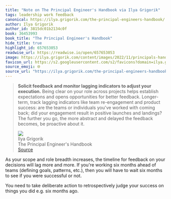 ```yaml
---
title: "Note on The Principal Engineer's Handbook via Ilya Grigorik"
tags: leadership work feedback
canonical: https://ilya.grigorik.com/the-principal-engineers-handbook/
author: Ilya Grigorik
author_id: 3815dc01b2134c0f
book: 36453993
book_title: "The Principal Engineer's Handbook"
hide_title: true
highlight_id: 657653053
readwise_url: https://readwise.io/open/657653053
image: https://ilya.grigorik.com/content/images/2022/11/principals-handbook-sketchnote.jpg
favicon_url: https://s2.googleusercontent.com/s2/favicons?domain=ilya.grigorik.com
source_emoji: 🌐
source_url: "https://ilya.grigorik.com/the-principal-engineers-handbook/#:~:text=**Solicit%20feedback%20and,proactive%20about%20it."
---
```


> **Solicit feedback and monitor lagging indicators to adjust your execution.** Being clear on your role across projects helps establish expectations and opens opportunities for better feedback. Longer-term, track lagging indicators like team re-engagement and product success: are the teams or individuals you've worked with coming back; did your engagement result in positive launches and landings? The further you go, the more abstract and delayed the feedback becomes, be proactive about it.
> <div class="quoteback-footer"><div class="quoteback-avatar"><img class="mini-favicon" src="https://s2.googleusercontent.com/s2/favicons?domain=ilya.grigorik.com"></div><div class="quoteback-metadata"><div class="metadata-inner"><span style="display:none">FROM:</span><div aria-label="Ilya Grigorik" class="quoteback-author"> Ilya Grigorik</div><div aria-label="The Principal Engineer's Handbook" class="quoteback-title"> The Principal Engineer's Handbook</div></div></div><div class="quoteback-backlink"><a target="_blank" aria-label="go to the full text of this quotation" rel="noopener" href="https://ilya.grigorik.com/the-principal-engineers-handbook/#:~:text=**Solicit%20feedback%20and,proactive%20about%20it." class="quoteback-arrow"> Source</a></div></div>

As your scope and role breadth increases, the timeline for feedback on your decisions will lag more and more. If you're working six months ahead of teams (defining goals, patterns, etc.), then you will have to wait six months to see if you were successful or not.

You need to take deliberate action to retrospectively judge your success on things you did e.g. six months ago.